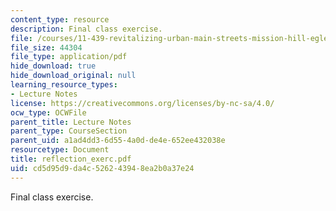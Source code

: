 ```yaml
---
content_type: resource
description: Final class exercise.
file: /courses/11-439-revitalizing-urban-main-streets-mission-hill-egleston-square-boston-spring-2003/cd5d95d9da4c526243948ea2b0a37e24_reflection_exerc.pdf
file_size: 44304
file_type: application/pdf
hide_download: true
hide_download_original: null
learning_resource_types:
- Lecture Notes
license: https://creativecommons.org/licenses/by-nc-sa/4.0/
ocw_type: OCWFile
parent_title: Lecture Notes
parent_type: CourseSection
parent_uid: a1ad4dd3-6d55-4a0d-de4e-652ee432038e
resourcetype: Document
title: reflection_exerc.pdf
uid: cd5d95d9-da4c-5262-4394-8ea2b0a37e24
---
```

Final class exercise.